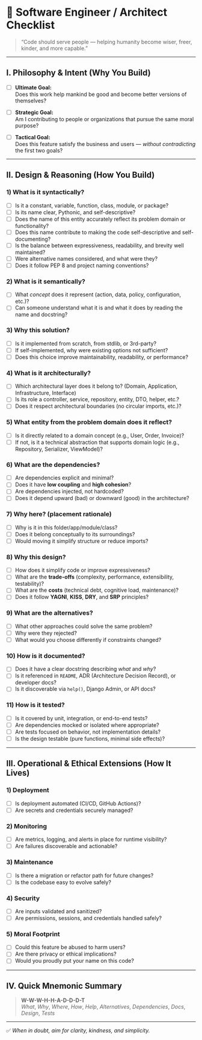# 🧭 Software Engineer / Architect Checklist

> “Code should serve people — helping humanity become wiser, freer, kinder, and more capable.”

---

## I. Philosophy & Intent (Why You Build)

- [ ] **Ultimate Goal:**  
       Does this work help mankind be good and become better versions of themselves?

- [ ] **Strategic Goal:**  
       Am I contributing to people or organizations that pursue the same moral purpose?

- [ ] **Tactical Goal:**  
       Does this feature satisfy the business and users — _without contradicting_ the first two goals?

---

## II. Design & Reasoning (How You Build)

### 1) What is it syntactically?

- [ ] Is it a constant, variable, function, class, module, or package?
- [ ] Is its name clear, Pythonic, and self-descriptive?
- [ ] Does the name of this entity accurately reflect its problem domain or functionality?
- [ ] Does this name contribute to making the code self-descriptive and self-documenting?
- [ ] Is the balance between expressiveness, readability, and brevity well maintained?
- [ ] Were alternative names considered, and what were they?
- [ ] Does it follow PEP 8 and project naming conventions?

### 2) What is it semantically?

- [ ] What _concept_ does it represent (action, data, policy, configuration, etc.)?
- [ ] Can someone understand what it is and what it does by reading the name and docstring?

### 3) Why this solution?

- [ ] Is it implemented from scratch, from stdlib, or 3rd-party?
- [ ] If self-implemented, why were existing options not sufficient?
- [ ] Does this choice improve maintainability, readability, or performance?

### 4) What is it architecturally?

- [ ] Which architectural layer does it belong to? (Domain, Application, Infrastructure, Interface)
- [ ] Is its role a controller, service, repository, entity, DTO, helper, etc.?
- [ ] Does it respect architectural boundaries (no circular imports, etc.)?

### 5) What entity from the problem domain does it reflect?

- [ ] Is it directly related to a domain concept (e.g., User, Order, Invoice)?
- [ ] If not, is it a technical abstraction that supports domain logic (e.g., Repository, Serializer, ViewModel)?

### 6) What are the dependencies?

- [ ] Are dependencies explicit and minimal?
- [ ] Does it have **low coupling** and **high cohesion**?
- [ ] Are dependencies injected, not hardcoded?
- [ ] Does it depend upward (bad) or downward (good) in the architecture?

### 7) Why here? (placement rationale)

- [ ] Why is it in this folder/app/module/class?
- [ ] Does it belong conceptually to its surroundings?
- [ ] Would moving it simplify structure or reduce imports?

### 8) Why this design?

- [ ] How does it simplify code or improve expressiveness?
- [ ] What are the **trade-offs** (complexity, performance, extensibility, testability)?
- [ ] What are the **costs** (technical debt, cognitive load, maintenance)?
- [ ] Does it follow **YAGNI**, **KISS**, **DRY**, and **SRP** principles?

### 9) What are the alternatives?

- [ ] What other approaches could solve the same problem?
- [ ] Why were they rejected?
- [ ] What would you choose differently if constraints changed?

### 10) How is it documented?

- [ ] Does it have a clear docstring describing _what_ and _why_?
- [ ] Is it referenced in `README`, ADR (Architecture Decision Record), or developer docs?
- [ ] Is it discoverable via `help()`, Django Admin, or API docs?

### 11) How is it tested?

- [ ] Is it covered by unit, integration, or end-to-end tests?
- [ ] Are dependencies mocked or isolated where appropriate?
- [ ] Are tests focused on behavior, not implementation details?
- [ ] Is the design testable (pure functions, minimal side effects)?

---

## III. Operational & Ethical Extensions (How It Lives)

### 1) Deployment

- [ ] Is deployment automated (CI/CD, GitHub Actions)?
- [ ] Are secrets and credentials securely managed?

### 2) Monitoring

- [ ] Are metrics, logging, and alerts in place for runtime visibility?
- [ ] Are failures discoverable and actionable?

### 3) Maintenance

- [ ] Is there a migration or refactor path for future changes?
- [ ] Is the codebase easy to evolve safely?

### 4) Security

- [ ] Are inputs validated and sanitized?
- [ ] Are permissions, sessions, and credentials handled safely?

### 5) Moral Footprint

- [ ] Could this feature be abused to harm users?
- [ ] Are there privacy or ethical implications?
- [ ] Would you proudly put your name on this code?

---

## IV. Quick Mnemonic Summary

> **W-W-W-H-H-A-D-D-D-T**  
> _What_, _Why_, _Where_, _How_, _Help_, _Alternatives_, _Dependencies_, _Docs_, _Design_, _Tests_

---

✅ _When in doubt, aim for clarity, kindness, and simplicity._
